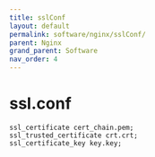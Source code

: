 ```yaml
---
title: sslConf
layout: default
permalink: software/nginx/sslConf/
parent: Nginx
grand_parent: Software
nav_order: 4
---
```


# ssl.conf

```
ssl_certificate cert_chain.pem;
ssl_trusted_certificate crt.crt;
ssl_certificate_key key.key;
```
